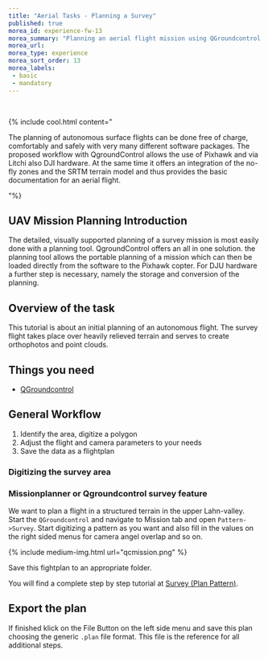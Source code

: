 ```yaml
---
title: "Aerial Tasks - Planning a Survey"
published: true
morea_id: experience-fw-13
morea_summary: "Planning an aerial flight mission using QGroundcontrol for usage with Pixhawk and DJI"
morea_url: 
morea_type: experience
morea_sort_order: 13
morea_labels:
 - basic
 - mandatory
---
```



<br> 

{% include cool.html content=" 

The planning of autonomous surface flights can be done free of charge, comfortably and safely with very many different software packages. The proposed workflow with QgroundControl allows the use of Pixhawk and via Litchi also DJI hardware. At the same time it offers an integration of the no-fly zones and the SRTM terrain model and thus provides the basic documentation for an aerial flight. 

"%}
<br> 
## UAV Mission Planning Introduction

The detailed, visually supported planning of a survey mission is most easily done with a planning tool. QgroundControl offers an all in one solution. the planning tool allows the portable planning of a mission which can then be loaded directly from the software to the Pixhawk copter. For DJU hardware a further step is necessary, namely the storage and conversion of the planning. 

## Overview of the task

This tutorial is about an initial planning of an autonomous flight. The survey flight takes place over heavily relieved terrain and serves to create orthophotos and point clouds. 


## Things you need 

* [QGroundcontrol](http://ardupilot.org/planner2/) 

## General Workflow 
  1. Identify the area, digitize a polygon
  2. Adjust the flight and camera parameters to your needs 
  4. Save the data as a flightplan

  
### Digitizing the survey area

### Missionplanner or Qgroundcontrol survey feature
We want to plan a flight in a structured terrain in the upper Lahn-valley. Start the `QGroundcontrol` and navigate to Mission tab and open `Pattern->Survey`. Start digitizing a pattern as you want and also fill in the values on the right sided menus for camera angel overlap and so on.

{% include medium-img.html url="qcmission.png" %}  

Save this fightplan to an appropriate folder. 

You will find a complete step by step tutorial at [Survey (Plan Pattern)](https://docs.qgroundcontrol.com/master/en/PlanView/pattern_survey.html).

## Export the plan

If finished klick on the File Button on the left side menu and save this plan choosing the generic `.plan` file format. This file is the reference for all additional steps.
